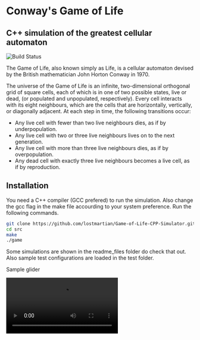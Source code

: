 # Conway's Game of Life

## C++ simulation of the greatest cellular automaton

![Build Status](https://travis-ci.org/joemccann/dillinger.svg?branch=master)

The Game of Life, also known simply as Life, is a cellular automaton devised by the British mathematician John Horton Conway in 1970.

The universe of the Game of Life is an infinite, two-dimensional orthogonal grid of square cells, each of which is in one of two possible states, live or dead, (or populated and unpopulated, respectively). Every cell interacts with its eight neighbours, which are the cells that are horizontally, vertically, or diagonally adjacent. At each step in time, the following transitions occur:

- Any live cell with fewer than two live neighbours dies, as if by underpopulation.
- Any live cell with two or three live neighbours lives on to the next generation.
- Any live cell with more than three live neighbours dies, as if by overpopulation.
- Any dead cell with exactly three live neighbours becomes a live cell, as if by reproduction.

## Installation

You need a C++ compiler (GCC prefered) to run the simulation. Also change the gcc flag in the make file accourding to your system preference.
Run the following commands.

```sh
git clone https://github.com/lostmartian/Game-of-Life-CPP-Simulator.git
cd src
make
./game
```

Some simulations are shown in the readme_files folder do check that out. Also sample test configurations are loaded in the test folder.

Sample glider

![Glider](https://user-images.githubusercontent.com/62000079/121061552-9cf80100-c7e1-11eb-953f-4a1516675455.mov)
